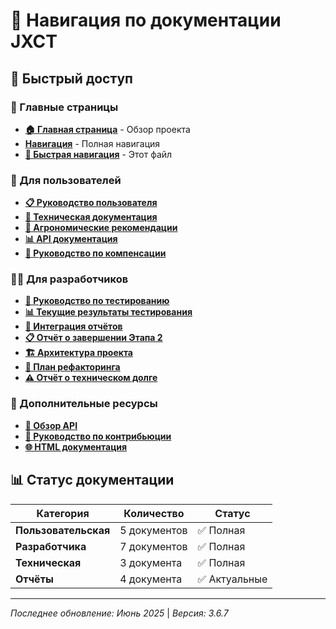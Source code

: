 # 🧭 Навигация по документации JXCT

## 🚀 Быстрый доступ

### 📖 Главные страницы
- **[🏠 Главная страница](index.md)** - Обзор проекта
- **[Навигация](index.md)** - Полная навигация
- **[🧭 Быстрая навигация](NAVIGATION.md)** - Этот файл

### 👥 Для пользователей
- **[📋 Руководство пользователя](manuals/USER_GUIDE.md)**
- **[🔧 Техническая документация](manuals/TECHNICAL_DOCS.md)**
- **[🌱 Агрономические рекомендации](manuals/AGRO_RECOMMENDATIONS.md)**
- **[📊 API документация](manuals/API.md)**
- **[🔬 Руководство по компенсации](manuals/COMPENSATION_GUIDE.md)**

### 👨‍💻 Для разработчиков
- **[🧪 Руководство по тестированию](TESTING_GUIDE.md)**
- **[📊 Текущие результаты тестирования](CURRENT_TEST_RESULTS.md)**
- **[🔄 Интеграция отчётов](REPORTS_INTEGRATION.md)**
- **[📋 Отчёт о завершении Этапа 2](STAGE_2_COMPLETION_REPORT.md)**
- **[🏗️ Архитектура проекта](dev/ARCH_OVERALL.md)**
- **[🔧 План рефакторинга](dev/QA_REFACTORING_PLAN_2025H2.md)**
- **[⚠️ Отчёт о техническом долге](dev/TECH_DEBT_REPORT_2025-06.md)**

### 📖 Дополнительные ресурсы
- **[📄 Обзор API](api-overview.md)**
- **[🔧 Руководство по контрибьюции](CONTRIBUTING_DOCS.md)**
- **[🌐 HTML документация](api/)**

## 📊 Статус документации

| Категория | Количество | Статус |
|-----------|------------|--------|
| **Пользовательская** | 5 документов | ✅ Полная |
| **Разработчика** | 7 документов | ✅ Полная |
| **Техническая** | 3 документа | ✅ Полная |
| **Отчёты** | 4 документа | ✅ Актуальные |



---
*Последнее обновление: Июнь 2025* | *Версия: 3.6.7*
